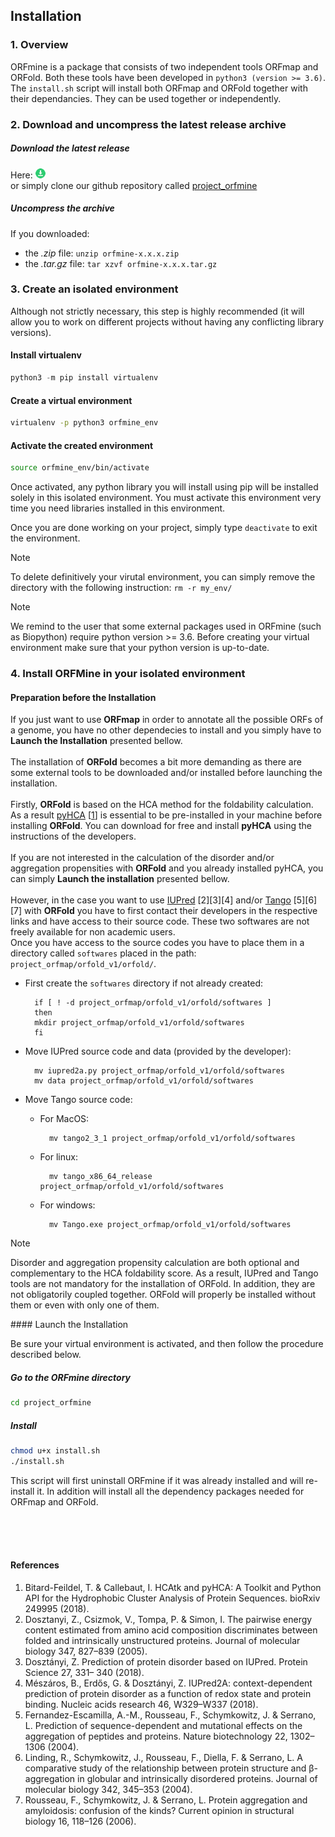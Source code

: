## Installation


### 1. Overview

ORFmine is a package that consists of two independent tools ORFmap and ORFold. 
Both these tools have been developed in ```python3 (version >= 3.6)```.
The ```install.sh```  script will install both ORFmap and ORFold together with their dependancies.
They can be used together or independently. 


### 2. Download and uncompress the latest release archive

##### Download the latest release
Here: [ ![](img/icons/download_16x16.png "Click to download the latest release")](https://github.com/nchenche/orfmap/releases/latest/)
<br> or simply clone our github repository called [project_orfmine](https://github.com/cgpapado/project_orfmine)

##### Uncompress the archive
If you downloaded:

* the *.zip* file: ```unzip orfmine-x.x.x.zip```
* the *.tar.gz* file: ```tar xzvf orfmine-x.x.x.tar.gz```


### 3. Create an isolated environment
Although not strictly necessary, this step is highly recommended (it will allow you to work on different projects without having any conflicting library versions).
 
#### Install virtualenv
``` python
python3 -m pip install virtualenv
```

#### Create a virtual environment
```bash
virtualenv -p python3 orfmine_env
```

#### Activate the created environment
```bash
source orfmine_env/bin/activate
```

Once activated, any python library you will install using pip 
will be installed solely in this isolated environment.
You must activate this environment very time you need libraries installed 
in this environment. 

Once you are done working on your project, 
simply type `deactivate` to exit the environment.


<div class="admonition note">
    <p class="first admonition-title">
        Note
    </p>
    <p class="last">
        To delete definitively your virutal environment, you can simply
        remove the directory with the following instruction:
        <code>rm -r my_env/</code>
    </p>
</div>

<div class="admonition note">
    <p class="first admonition-title">
        Note
    </p>
    <p class="last">
        We remind to the user that some external packages used in ORFmine 
	(such as Biopython) require python version >= 3.6. Before creating 
	your virtual environment make sure that your python version is up-to-date. 
    </p>
</div>

### 4. Install ORFMine in your isolated environment

#### Preparation before the Installation

If you just want to use **ORFmap** in order to annotate all
the possible ORFs of a genome, you have no other dependecies 
to install and you simply have to **Launch the Installation** 
presented bellow. 
<br><br>
The installation of **ORFold** becomes a bit more demanding as
there are some external tools to be downloaded and/or installed 
before launching the installation.<br><br>
Firstly, **ORFold** is based on the HCA method for the foldability
calculation. As a result [pyHCA](https://github.com/T-B-F/pyHCA) 
[[1](https://www.biorxiv.org/content/10.1101/249995v1)]
is essential to be pre-installed in your machine before installing 
**ORFold**. You can download for free and install **pyHCA** using 
the instructions of the developers.  
<br>
If you are not interested in the calculation of the disorder
and/or aggregation propensities with **ORFold** and you already
installed pyHCA, you can simply **Launch the installation**
presented bellow.
<br><br>
However, in the case you want to use [IUPred](https://iupred2a.elte.hu) 
[2][3][4] and/or [Tango](http://tango.crg.es) [5][6][7] with **ORFold** you have to 
first contact their developers in the respective links and have access 
to their source code. These two softwares are not freely available for 
non academic users.<br>
Once you have access to the source codes you have to place them in a directory
called ```softwares``` placed in the path: ```project_orfmap/orfold_v1/orfold/```.
<br>

* First create the ```softwares``` directory if not already created:

		if [ ! -d project_orfmap/orfold_v1/orfold/softwares ]
		then 
		mkdir project_orfmap/orfold_v1/orfold/softwares
		fi

* Move IUPred source code and data (provided by the developer):
	
		mv iupred2a.py project_orfmap/orfold_v1/orfold/softwares
		mv data project_orfmap/orfold_v1/orfold/softwares
	
* Move Tango source code:
	* For MacOS:
		
			mv tango2_3_1 project_orfmap/orfold_v1/orfold/softwares

	* For linux:

			mv tango_x86_64_release project_orfmap/orfold_v1/orfold/softwares

	* For windows:
		
			mv Tango.exe project_orfmap/orfold_v1/orfold/softwares

<div class="admonition note">
    <p class="first admonition-title">
        Note
    </p>
    <p class="last">
        Disorder and aggregation propensity calculation are both optional and 
	complementary to the HCA foldability score. As a result, IUPred and 
	Tango tools are not mandatory for the installation of ORFold. In addition,
	they are not obligatorily coupled together. ORFold will properly be 
	installed without them or even with only one of them.    
    </p>
</div>
#### Launch the Installation

Be sure your virtual environment is activated, 
and then follow the procedure described below.

##### Go to the ORFmine directory
 
```bash
cd project_orfmine
```

##### Install 

```bash
chmod u+x install.sh
./install.sh
```

This script will first uninstall ORFmine if it was already installed and will
re-install it. In addition will install all the dependency packages needed for 
ORFmap and ORFold.   

<br><br><br>
#### References

1. Bitard-Feildel, T. & Callebaut, I. HCAtk and pyHCA: A Toolkit and Python API for the Hydrophobic Cluster Analysis of Protein Sequences. bioRxiv 249995 (2018).
2. Dosztanyi, Z., Csizmok, V., Tompa, P. & Simon, I. The pairwise energy content estimated from amino acid composition discriminates between folded and intrinsically unstructured proteins. Journal of molecular biology 347, 827–839 (2005).
3. Dosztányi, Z. Prediction of protein disorder based on IUPred. Protein Science 27, 331– 340 (2018).
4. Mészáros, B., Erdős, G. & Dosztányi, Z. IUPred2A: context-dependent prediction of protein disorder as a function of redox state and protein binding. Nucleic acids research 46, W329–W337 (2018).
5. Fernandez-Escamilla, A.-M., Rousseau, F., Schymkowitz, J. & Serrano, L. Prediction of sequence-dependent and mutational effects on the aggregation of peptides and proteins. Nature biotechnology 22, 1302–1306 (2004).
6. Linding, R., Schymkowitz, J., Rousseau, F., Diella, F. & Serrano, L. A comparative study of the relationship between protein structure and β-aggregation in globular and intrinsically disordered proteins. Journal of molecular biology 342, 345–353 (2004). 
7. Rousseau, F., Schymkowitz, J. & Serrano, L. Protein aggregation and amyloidosis: confusion of the kinds? Current opinion in structural biology 16, 118–126 (2006).

